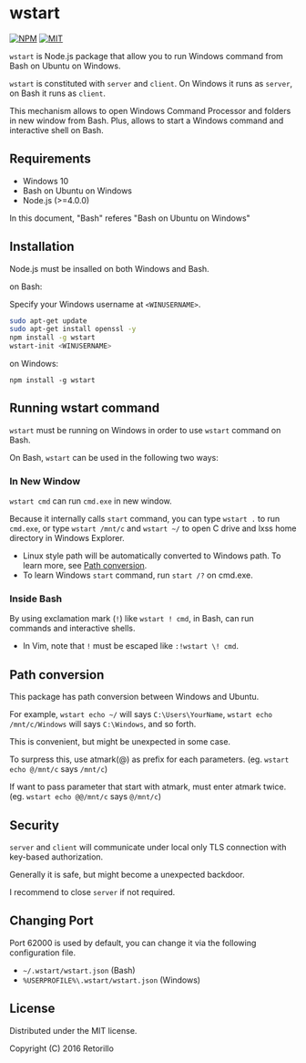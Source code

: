 # wstart

[![NPM](https://img.shields.io/npm/v/wstart.svg)](https://www.npmjs.com/package/wstart)
[![MIT](https://img.shields.io/badge/license-MIT-blue.svg)](https://opensource.org/licenses/MIT)

`wstart` is Node.js package that allow you to run Windows command from Bash
on Ubuntu on Windows.

`wstart` is constituted with `server` and `client`. On Windows it runs as
`server`, on Bash it runs as `client`.

This mechanism allows to open Windows Command Processor and folders in new
window from Bash. Plus, allows to start a Windows command and interactive shell
on Bash.

## Requirements

- Windows 10
- Bash on Ubuntu on Windows
- Node.js (>=4.0.0)

In this document, "Bash" referes "Bash on Ubuntu on Windows"

## Installation

Node.js must be insalled on both Windows and Bash.

on Bash:

Specify your Windows username at `<WINUSERNAME>`.

```bash
sudo apt-get update
sudo apt-get install openssl -y
npm install -g wstart
wstart-init <WINUSERNAME>
```

on Windows:

```
npm install -g wstart
```

## Running wstart command

`wstart` must be running on Windows in order to use `wstart` command on Bash.

On Bash, `wstart` can be used in the following two ways:

### In New Window

`wstart cmd` can run `cmd.exe` in new window. 

Because it internally calls `start` command, you can type `wstart .` to run
`cmd.exe`, or type `wstart /mnt/c` and `wstart ~/` to open C drive and lxss home
directory in Windows Explorer.

- Linux style path will be automatically converted to Windows path. To learn more,
see [Path conversion](#path-conversion).
- To learn Windows `start` command, run `start /?` on cmd.exe.

### Inside Bash

By using exclamation mark (`!`) like `wstart ! cmd`, in Bash, can run commands
and interactive shells.

- In Vim, note that `!` must be escaped like `:!wstart \! cmd`.

## Path conversion

This package has path conversion between Windows and Ubuntu.

For example, `wstart echo ~/` will says `C:\Users\YourName`,
 `wstart echo /mnt/c/Windows` will says `C:\Windows`, and so forth.

This is convenient, but might be unexpected in some case.

To surpress this, use atmark(@) as prefix for each parameters.
(eg. `wstart echo @/mnt/c` says `/mnt/c`)

If want to pass parameter that start with atmark, must enter atmark twice.
(eg. `wstart echo @@/mnt/c` says `@/mnt/c`)

## Security

`server` and `client` will communicate under local only TLS connection with
key-based authorization. 

Generally it is safe, but might become a unexpected backdoor.

I recommend to close `server` if not required.

## Changing Port

Port 62000 is used by default, you can change it via the following configuration file.

- `~/.wstart/wstart.json` (Bash)
- `%USERPROFILE%\.wstart/wstart.json` (Windows)

## License

Distributed under the MIT license.

Copyright (C) 2016 Retorillo
